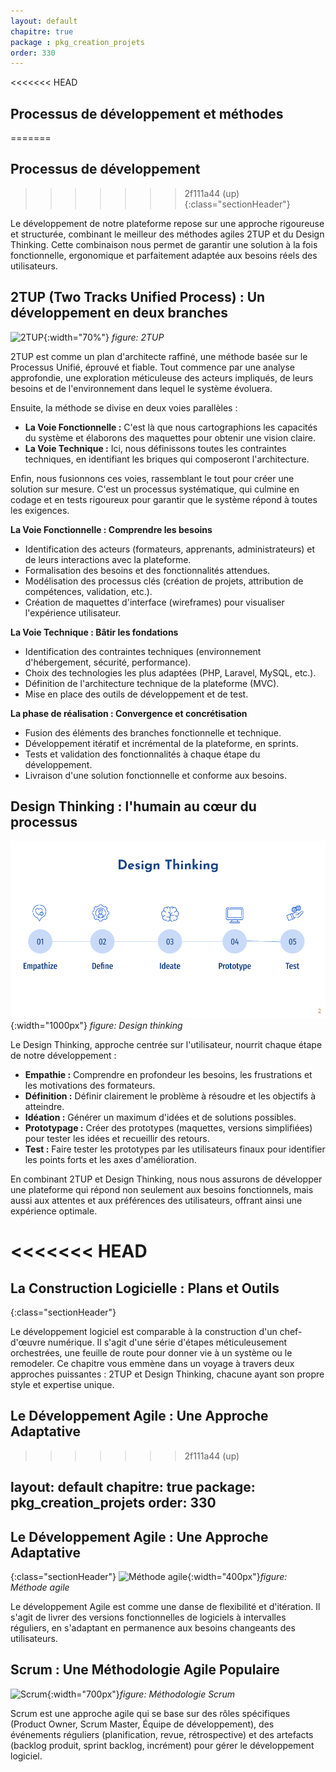 ```yaml
---
layout: default
chapitre: true
package : pkg_creation_projets
order: 330
---
```


<<<<<<< HEAD
## Processus de développement et méthodes
=======
## Processus de développement
>>>>>>> 2f111a44 (up)
{:class="sectionHeader"}

<!-- note -->

Le développement de notre plateforme repose sur une approche rigoureuse et structurée, combinant le meilleur des méthodes agiles 2TUP et du Design Thinking.  Cette combinaison nous permet de garantir une solution  à la fois  fonctionnelle,  ergonomique et parfaitement adaptée aux besoins réels des utilisateurs. 

<!-- new slide -->

## 2TUP (Two Tracks Unified Process) : Un développement en deux branches

![2TUP](/soli-lms/pkg_creation_projets/developpement-agile/images/2TUP.png){:width="70%"}
*figure: 2TUP*
       
<!-- note -->

2TUP est comme un plan d'architecte raffiné, une méthode basée sur le Processus Unifié, éprouvé et fiable.  Tout commence par une analyse approfondie, une exploration méticuleuse des acteurs impliqués, de leurs besoins et de l'environnement dans lequel le système évoluera. 

Ensuite, la méthode se divise en deux voies parallèles : 

   - **La Voie Fonctionnelle :** C'est là que nous cartographions les capacités du système et élaborons des maquettes pour obtenir une vision claire. 
   - **La Voie Technique :**  Ici, nous définissons toutes les contraintes techniques, en identifiant les briques qui composeront l'architecture. 

Enfin, nous fusionnons ces voies, rassemblant le tout pour créer une solution sur mesure. C'est un processus systématique, qui culmine en codage et en tests rigoureux pour garantir que le système répond à toutes les exigences.  

**La Voie Fonctionnelle : Comprendre les besoins**

- Identification des acteurs (formateurs, apprenants, administrateurs) et de leurs interactions avec la plateforme.
- Formalisation des besoins et des fonctionnalités attendues.
- Modélisation des processus clés (création de projets, attribution de compétences,  validation,  etc.).
-  Création de maquettes d'interface (wireframes) pour visualiser l'expérience utilisateur.

**La Voie Technique : Bâtir les fondations** 

- Identification des contraintes techniques (environnement d'hébergement, sécurité,  performance).
- Choix des technologies les plus adaptées  (PHP, Laravel, MySQL,  etc.).
-  Définition de l'architecture technique de la plateforme (MVC).
-  Mise en place des outils de développement et de test. 

**La phase de réalisation : Convergence et concrétisation**

-  Fusion des éléments des branches fonctionnelle et technique.
-  Développement itératif et incrémental de la plateforme, en sprints.
-  Tests et validation des fonctionnalités à chaque étape du développement.
-  Livraison d'une solution fonctionnelle et conforme aux besoins.

<!-- new slide -->

## Design Thinking : l'humain au cœur du processus

![Design thinking](./images/design-thinking.png){:width="1000px"}
_figure: Design thinking_

<!-- note -->

Le Design Thinking,  approche centrée sur l'utilisateur,  nourrit chaque étape de notre développement :

- **Empathie :**  Comprendre en profondeur les besoins, les frustrations et les motivations des formateurs.
- **Définition :**  Définir clairement le problème à résoudre et les objectifs à atteindre.
- **Idéation :**  Générer un maximum d'idées et de solutions possibles. 
- **Prototypage :**  Créer des prototypes (maquettes,  versions simplifiées) pour tester les idées et recueillir des retours. 
- **Test :**  Faire tester les prototypes par les utilisateurs finaux pour identifier les points forts et les axes d'amélioration. 

En combinant 2TUP et Design Thinking,  nous nous assurons de développer une plateforme  qui répond  non seulement  aux besoins fonctionnels,  mais aussi aux attentes et aux préférences des utilisateurs,  offrant ainsi une expérience optimale. 

<!-- new slide -->
<<<<<<< HEAD
=======

## La Construction Logicielle : Plans et Outils
{:class="sectionHeader"}

<!-- note -->

Le développement logiciel est comparable à la construction d'un chef-d'œuvre numérique. Il s'agit d'une série d'étapes méticuleusement orchestrées, une feuille de route pour donner vie à un système ou le remodeler. Ce chapitre vous emmène dans un voyage à travers deux approches puissantes : 2TUP et Design Thinking, chacune ayant son propre style et expertise unique.


<!-- new slide -->

## Le Développement Agile : Une Approche Adaptative
>>>>>>> 2f111a44 (up)

layout: default
chapitre: true
package: pkg_creation_projets
order: 330
---

## Le Développement Agile : Une Approche Adaptative
{:class="sectionHeader"}
![Méthode agile](/soli-lms/pkg_creation_projets/developpement-agile/images/Agile.jpg){:width="400px"}*figure: Méthode agile*

<!-- note -->

Le développement Agile est comme une danse de flexibilité et d'itération.  Il s'agit de livrer des versions fonctionnelles de logiciels à intervalles réguliers, en s'adaptant en permanence aux besoins changeants des utilisateurs.


<!-- new slide -->

## Scrum : Une Méthodologie Agile Populaire

![Scrum](/soli-lms/pkg_creation_projets/developpement-agile/images/Scrum.png){:width="700px"}*figure: Méthodologie Scrum*

<!-- note -->

Scrum est une approche agile qui se base sur des rôles spécifiques (Product Owner, Scrum Master, Équipe de développement), des événements réguliers (planification, revue, rétrospective) et des artefacts (backlog produit, sprint backlog, incrément) pour gérer le développement logiciel.

<!-- new slide -->